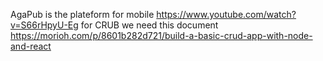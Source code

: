 AgaPub is the plateform for mobile
https://www.youtube.com/watch?v=S66rHpyU-Eg
for CRUB we need this document
https://morioh.com/p/8601b282d721/build-a-basic-crud-app-with-node-and-react
